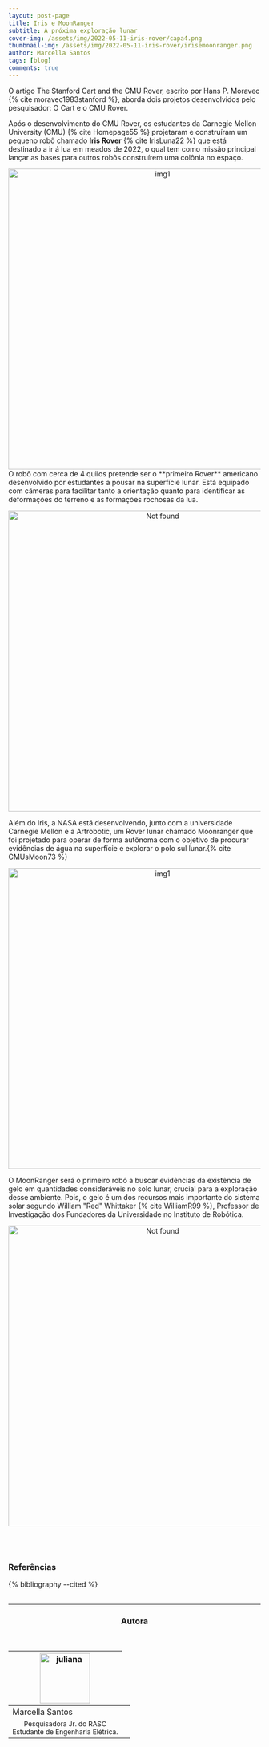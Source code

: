 ```yaml
---
layout: post-page
title: Iris e MoonRanger
subtitle: A próxima exploração lunar
cover-img: /assets/img/2022-05-11-iris-rover/capa4.png
thumbnail-img: /assets/img/2022-05-11-iris-rover/irisemoonranger.png
author: Marcella Santos
tags: [blog]
comments: true
---
```


O artigo The Stanford Cart and the CMU Rover, escrito por Hans P. Moravec {% cite moravec1983stanford %}, aborda dois projetos desenvolvidos pelo pesquisador: O Cart e o CMU Rover.

Após o desenvolvimento do CMU Rover, os estudantes da Carnegie Mellon University (CMU) {% cite Homepage55 %} projetaram e construíram um pequeno robô chamado **Iris Rover** {% cite IrisLuna22 %} que está destinado a ir á lua em meados de 2022, o qual tem como missão principal lançar as bases para outros robôs construírem uma colônia no espaço.
<center>
<img src="{{ 'assets/img/2022-05-11-iris-rover/iris1.jpg' | relative_url }}" width="600" text-align=center alt="img1" />
</center>
O robô com cerca de 4 quilos pretende ser o **primeiro Rover** americano desenvolvido por estudantes a pousar na superfície lunar. Está equipado com câmeras para facilitar tanto a orientação quanto para identificar as deformações do terreno e as formações rochosas da lua.

<p align="center">
    <img src="{{ 'assets/img/2022-05-11-iris-rover/iris.gif' | relative_url }}" alt="Not found" width="600"/>
</p>


Além do Iris, a NASA está desenvolvendo, junto com a universidade Carnegie Mellon e a Artrobotic, um Rover lunar chamado Moonranger que foi projetado para operar de forma autônoma com o objetivo de procurar evidências de água na superfície e explorar o polo sul lunar.{% cite CMUsMoon73 %}

<center>
<img src="{{ 'assets/img/2022-05-11-iris-rover/moon.jpg' | relative_url }}" width="600" text-align=center alt="img1" />
</center>

O MoonRanger será o primeiro robô a buscar evidências da existência de gelo em quantidades consideráveis no solo lunar, crucial para a exploração desse ambiente. Pois, o gelo é um dos recursos mais importante do sistema solar segundo William "Red" Whittaker {% cite WilliamR99 %}, Professor de Investigação dos Fundadores da Universidade no Instituto de Robótica.

<p align="center">
    <img src="{{ 'assets/img/2022-05-11-iris-rover/moon2.gif' | relative_url }}" alt="Not found" width="600"/>
</p>

<br>

<br>

### Referências

<div style="text-align: left">
  {% bibliography --cited %}
</div>

<br>

<!-- #### Footnotes

* footnotes will be placed here. This line is necessary
{:footnotes}

<br> -->

<hr>
<!-- autor -->
<center><h3 class="post-title">Autora</h3><br/></center>
<div class="row">
<div class="col-xl-auto offset-xl-0 col-lg-4 offset-lg-0 center">
  <table class="table-borderless highlight">
    <thead>
      <tr>
        <th><img src="{{ 'assets/img/people/marcella_santos.jpg' | relative_url }}" width="100" alt="juliana" class="img-fluid rounded-circle" /></th>
      </tr>
    </thead>
    <tbody>
      <tr class="font-weight-bolder" style="text-align: center margin-top: 0">
        <td>Marcella Santos</td>
      </tr>
      <tr style="text-align: center" >
        <td style="vertical-align: top"><small>Pesquisadora Jr. do RASC <br>Estudante de Engenharia Elétrica.</small></td>
        <td></td>
      </tr>
    </tbody>
  </table>
</div>
</div>
